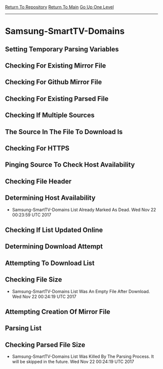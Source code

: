[Return To Repository](https://github.com/deathbybandaid/piholeparser/)
[Return To Main](https://github.com/deathbybandaid/piholeparser/blob/master/RecentRunLogs/Mainlog.md)
[Go Up One Level](https://github.com/deathbybandaid/piholeparser/blob/master/RecentRunLogs/TopLevelScripts/30-Processing-Blacklists.md)
____________________________________
# Samsung-SmartTV-Domains
## Setting Temporary Parsing Variables
## Checking For Existing Mirror File
## Checking For Github Mirror File
## Checking For Existing Parsed File
## Checking If Multiple Sources
## The Source In The File To Download Is
## Checking For HTTPS
## Pinging Source To Check Host Availability
## Checking File Header
## Determining Host Availability
* Samsung-SmartTV-Domains List Already Marked As Dead. Wed Nov 22 00:23:59 UTC 2017
## Checking If List Updated Online
## Determining Download Attempt
## Attempting To Download List
## Checking File Size
* Samsung-SmartTV-Domains List Was An Empty File After Download. Wed Nov 22 00:24:19 UTC 2017
## Attempting Creation Of Mirror File
## Parsing List
## Checking Parsed File Size
* Samsung-SmartTV-Domains List Was Killed By The Parsing Process. It will be skipped in the future. Wed Nov 22 00:24:19 UTC 2017
